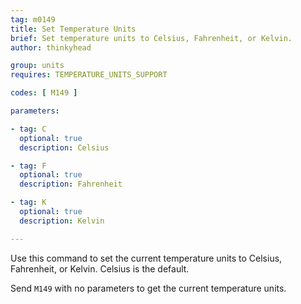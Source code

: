 ```yaml
---
tag: m0149
title: Set Temperature Units
brief: Set temperature units to Celsius, Fahrenheit, or Kelvin.
author: thinkyhead

group: units
requires: TEMPERATURE_UNITS_SUPPORT

codes: [ M149 ]

parameters:

- tag: C
  optional: true
  description: Celsius

- tag: F
  optional: true
  description: Fahrenheit

- tag: K
  optional: true
  description: Kelvin

---
```


Use this command to set the current temperature units to Celsius, Fahrenheit, or Kelvin. Celsius is the default.

Send `M149` with no parameters to get the current temperature units.
